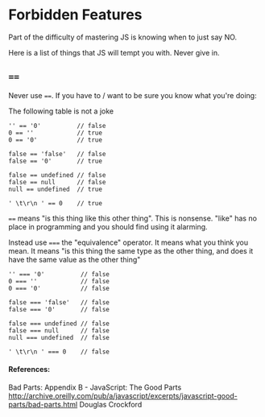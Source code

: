 # Forbidden Features

Part of the difficulty of mastering JS is knowing when to just say NO.

Here is a list of things that JS will tempt you with. Never give in.

## `==`

Never use `==`. If you have to / want to be sure you know what you're doing:

The following table is not a joke

```JS
'' == '0'          // false
0 == ''            // true
0 == '0'           // true

false == 'false'   // false
false == '0'       // true

false == undefined // false
false == null      // false
null == undefined  // true

' \t\r\n ' == 0    // true
```

`==` means "is this thing like this other thing". 
This is nonsense. "like" has no place in programming and you should find using it alarming. 

Instead use `===` the "equivalence" operator. It means what you think you mean. 
It means "is this thing the same type as the other thing, and does it have the same value as the other thing"

```JS
'' === '0'          // false
0 === ''            // false
0 === '0'           // false

false === 'false'   // false
false === '0'       // false

false === undefined // false
false === null      // false
null === undefined  // false

' \t\r\n ' === 0    // false
```

#### References:

Bad Parts: Appendix B - JavaScript: The Good Parts
http://archive.oreilly.com/pub/a/javascript/excerpts/javascript-good-parts/bad-parts.html
Douglas Crockford
